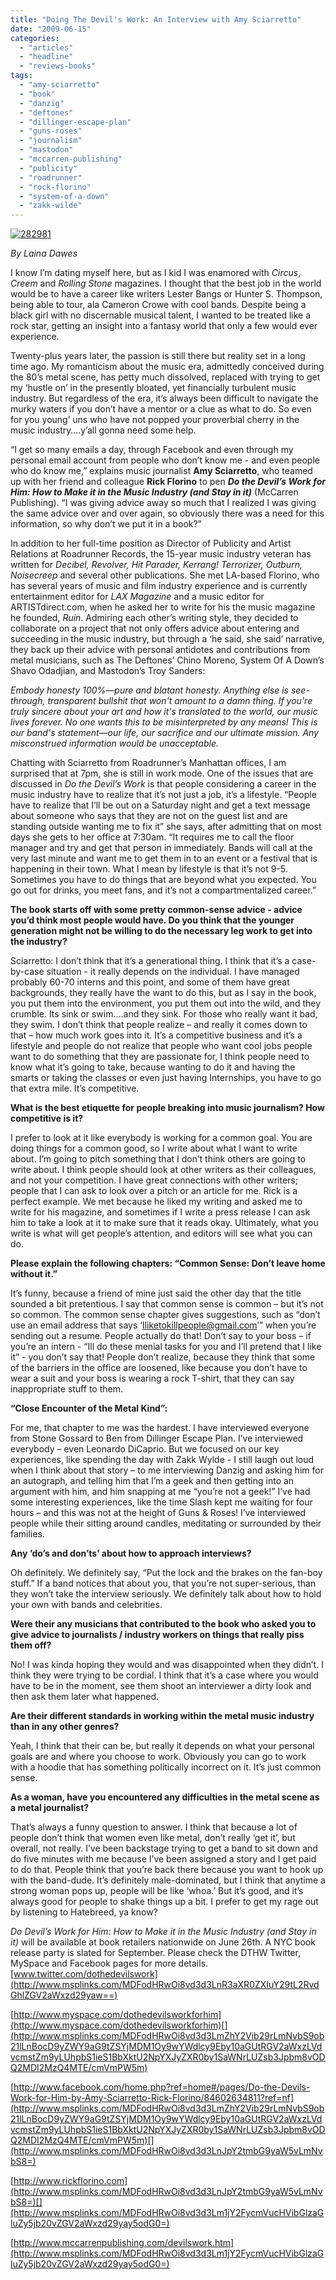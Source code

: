 ```yaml
---
title: "Doing The Devil's Work: An Interview with Amy Sciarretto"
date: "2009-06-15"
categories: 
  - "articles"
  - "headline"
  - "reviews-books"
tags: 
  - "amy-sciarretto"
  - "book"
  - "danzig"
  - "deftones"
  - "dillinger-escape-plan"
  - "guns-roses"
  - "journalism"
  - "mastodon"
  - "mccarren-publishing"
  - "publicity"
  - "roadrunner"
  - "rock-florino"
  - "system-of-a-down"
  - "zakk-wilde"
---
```


[![282981](http://www.hellbound.ca/wp-content/uploads/2009/06/282981.jpg "282981")](http://www.hellbound.ca/wp-content/uploads/2009/06/282981.jpg)

_By Laina Dawes_

I know I’m dating myself here, but as I kid I was enamored with _Circus_, _Creem_ and _Rolling Stone_ magazines. I thought that the best job in the world would be to have a career like writers Lester Bangs or Hunter S. Thompson, being able to tour, ala Cameron Crowe with cool bands. Despite being a black girl with no discernable musical talent, I wanted to be treated like a rock star, getting an insight into a fantasy world that only a few would ever experience.

Twenty-plus years later, the passion is still there but reality set in a long time ago. My romanticism about the music era, admittedly conceived during the 80’s metal scene, has petty much dissolved, replaced with trying to get my ‘hustle on’ in the presently bloated, yet financially turbulent music industry. But regardless of the era, it’s always been difficult to navigate the murky waters if you don’t have a mentor or a clue as what to do. So even for you young’ uns who have not popped your proverbial cherry in the music industry….y’all gonna need some help.

“I get so many emails a day, through Facebook and even through my personal email account from people who don’t know me - and even people who do know me,” explains music journalist **Amy Sciarretto**, who teamed up with her friend and colleague **Rick Florino** to pen _**Do the Devil’s Work for Him: How to Make it in the Music Industry (and Stay in it)**_ (McCarren Publishing). “I was giving advice away so much that I realized I was giving the same advice over and over again, so obviously there was a need for this information, so why don’t we put it in a book?”

In addition to her full-time position as Director of Publicity and Artist Relations at Roadrunner Records, the 15-year music industry veteran has written for _Decibel, Revolver, Hit Parader, Kerrang! Terrorizer, Outburn, Noisecreep_ and several other publications. She met LA-based Florino, who has several years of music and film industry experience and is currently entertainment editor for _LAX Magazine_ and a music editor for ARTISTdirect.com, when he asked her to write for his the music magazine he founded, _Ruin_. Admiring each other’s writing style, they decided to collaborate on a project that not only offers advice about entering and succeeding in the music industry, but through a ‘he said, she said’ narrative, they back up their advice with personal antidotes and contributions from metal musicians, such as The Deftones’ Chino Moreno, System Of A Down’s Shavo Odadjian, and Mastodon’s Troy Sanders:

_Embody honesty 100%—pure and blatant honesty. Anything else is see-through, transparent bullshit that won't amount to a damn thing. If you're truly sincere about your art and how it's translated to the world, our music lives forever. No one wants this to be misinterpreted by any means! This is our band's statement—our life, our sacrifice and our ultimate mission. Any misconstrued information would be unacceptable._

Chatting with Sciarretto from Roadrunner’s Manhattan offices, I am surprised that at 7pm, she is still in work mode. One of the issues that are discussed in _Do the Devil’s Work_ is that people considering a career in the music industry have to realize that it’s not just a job, it’s a lifestyle. “People have to realize that I’ll be out on a Saturday night and get a text message about someone who says that they are not on the guest list and are standing outside wanting me to fix it” she says, after admitting that on most days she gets to her office at 7:30am. “It requires me to call the floor manager and try and get that person in immediately. Bands will call at the very last minute and want me to get them in to an event or a festival that is happening in their town. What I mean by lifestyle is that it’s not 9-5. Sometimes you have to do things that are beyond what you expected. You go out for drinks, you meet fans, and it’s not a compartmentalized career.”

**The book starts off with some pretty common-sense advice - advice you’d think most people would have. Do you think that the younger generation might not be willing to do the necessary leg work to get into the industry?**

Sciarretto: I don’t think that it’s a generational thing. I think that it’s a case-by-case situation - it really depends on the individual. I have managed probably 60-70 interns and this point, and some of them have great backgrounds, they really have the want to do this, but as I say in the book, you put them into the environment, you put them out into the wild, and they crumble. Its sink or swim….and they sink. For those who really want it bad, they swim. I don’t think that people realize – and really it comes down to that – how much work goes into it. It’s a competitive business and it’s a lifestyle and people do not realize that people who want cool jobs people want to do something that they are passionate for, I think people need to know what it’s going to take, because wanting to do it and having the smarts or taking the classes or even just having Internships, you have to go that extra mile. It’s competitive.

**What is the best etiquette for people breaking into music journalism? How competitive is it?**

I prefer to look at it like everybody is working for a common goal. You are doing things for a common good, so I write about what I want to write about. I’m going to pitch something that I don’t think others are going to write about. I think people should look at other writers as their colleagues, and not your competition. I have great connections with other writers; people that I can ask to look over a pitch or an article for me. Rick is a perfect example. We met because he liked my writing and asked me to write for his magazine, and sometimes if I write a press release I can ask him to take a look at it to make sure that it reads okay. Ultimately, what you write is what will get people’s attention, and editors will see what you can do.

**Please explain the following chapters: “Common Sense: Don’t leave home without it.”**

It’s funny, because a friend of mine just said the other day that the title sounded a bit pretentious. I say that common sense is common – but it’s not so common. The common sense chapter gives suggestions, such as “don’t use an email address that says ‘[Iliketokillpeople@gmail.com](mailto:Iliketokillpeople@gmail.com)’” when you’re sending out a resume. People actually do that! Don’t say to your boss – if you’re an intern - “Ill do these menial tasks for you and I’ll pretend that I like it” - you don’t say that! People don’t realize, because they think that some of the barriers in the office are loosened, like because you don’t have to wear a suit and your boss is wearing a rock T-shirt, that they can say inappropriate stuff to them.

**“Close Encounter of the Metal Kind”:**

For me, that chapter to me was the hardest. I have interviewed everyone from Stone Gossard to Ben from Dillinger Escape Plan. I’ve interviewed everybody – even Leonardo DiCaprio. But we focused on our key experiences, like spending the day with Zakk Wylde - I still laugh out loud when I think about that story – to me interviewing Danzig and asking him for an autograph, and telling him that I’m a geek and then getting into an argument with him, and him snapping at me “you’re not a geek!” I’ve had some interesting experiences, like the time Slash kept me waiting for four hours – and this was not at the height of Guns & Roses! I’ve interviewed people while their sitting around candles, meditating or surrounded by their families.

**Any ‘do’s and don’ts’ about how to approach interviews?**

Oh definitely. We definitely say, “Put the lock and the brakes on the fan-boy stuff.” If a band notices that about you, that you’re not super-serious, than they won’t take the interview seriously. We definitely talk about how to hold your own with bands and celebrities.

**Were their any musicians that contributed to the book who asked you to give advice to journalists / industry workers on things that really piss them off?**

No! I was kinda hoping they would and was disappointed when they didn’t. I think they were trying to be cordial. I think that it’s a case where you would have to be in the moment, see them shoot an interviewer a dirty look and then ask them later what happened.

**Are their different standards in working within the metal music industry than in any other genres?**

Yeah, I think that their can be, but really it depends on what your personal goals are and where you choose to work. Obviously you can go to work with a hoodie that has something politically incorrect on it. It’s just common sense.

**As a woman, have you encountered any difficulties in the metal scene as a metal journalist?**

That’s always a funny question to answer. I think that because a lot of people don’t think that women even like metal, don’t really ‘get it’, but overall, not really. I’ve been backstage trying to get a band to sit down and do five minutes with me because I’ve been assigned a story and I get paid to do that. People think that you’re back there because you want to hook up with the band-dude. It’s definitely male-dominated, but I think that anytime a strong woman pops up, people will be like ‘whoa.’ But it’s good, and it’s always good for people to shake things up a bit. I prefer to get my rage out by listening to Hatebreed, ya know?

_Do Devil’s Work for Him: How to Make it in the Music Industry (and Stay in it)_ will be available at book retailers nationwide on June 26th. A NYC book release party is slated for September. Please check the DTHW Twitter, MySpace and Facebook pages for more details. [www.twitter.com/dothedevilswork](http://www.msplinks.com/MDFodHRwOi8vd3d3LnR3aXR0ZXIuY29tL2RvdGhlZGV2aWxzd29yaw==)

[http://www.myspace.com/dothedevilsworkforhim](http://www.myspace.com/dothedevilsworkforhim)[](http://www.msplinks.com/MDFodHRwOi8vd3d3LmZhY2Vib29rLmNvbS9ob21lLnBocD9yZWY9aG9tZSYjMDM1Oy9wYWdlcy9Eby10aGUtRGV2aWxzLVdvcmstZm9yLUhpbS1ieS1BbXktU2NpYXJyZXR0by1SaWNrLUZsb3Jpbm8vODQ2MDI2MzQ4MTE/cmVmPW5m)

[http://www.facebook.com/home.php?ref=home#/pages/Do-the-Devils-Work-for-Him-by-Amy-Sciarretto-Rick-Florino/84602634811?ref=nf](http://www.msplinks.com/MDFodHRwOi8vd3d3LmZhY2Vib29rLmNvbS9ob21lLnBocD9yZWY9aG9tZSYjMDM1Oy9wYWdlcy9Eby10aGUtRGV2aWxzLVdvcmstZm9yLUhpbS1ieS1BbXktU2NpYXJyZXR0by1SaWNrLUZsb3Jpbm8vODQ2MDI2MzQ4MTE/cmVmPW5m)[](http://www.msplinks.com/MDFodHRwOi8vd3d3LnJpY2tmbG9yaW5vLmNvbS8=)

[http://www.rickflorino.com](http://www.msplinks.com/MDFodHRwOi8vd3d3LnJpY2tmbG9yaW5vLmNvbS8=)[](http://www.msplinks.com/MDFodHRwOi8vd3d3Lm1jY2FycmVucHVibGlzaGluZy5jb20vZGV2aWxzd29yay5odG0=)

[http://www.mccarrenpublishing.com/devilswork.htm](http://www.msplinks.com/MDFodHRwOi8vd3d3Lm1jY2FycmVucHVibGlzaGluZy5jb20vZGV2aWxzd29yay5odG0=)
